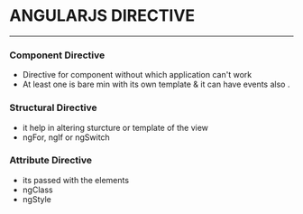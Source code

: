 # ANGULARJS DIRECTIVE
> 
---

### Component Directive 
* Directive for component without which application can't work 
* At least one is bare min with its own template & it can have events also .

### Structural Directive
* it help in altering sturcture or template of the view 
* ngFor, ngIf or ngSwitch

### Attribute Directive
* its passed with the elements 
* ngClass 
* ngStyle